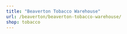 ```yaml
---
title: "Beaverton Tobacco Warehouse"
url: /beaverton/beaverton-tobacco-warehouse/
shop: tobacco
---
```


